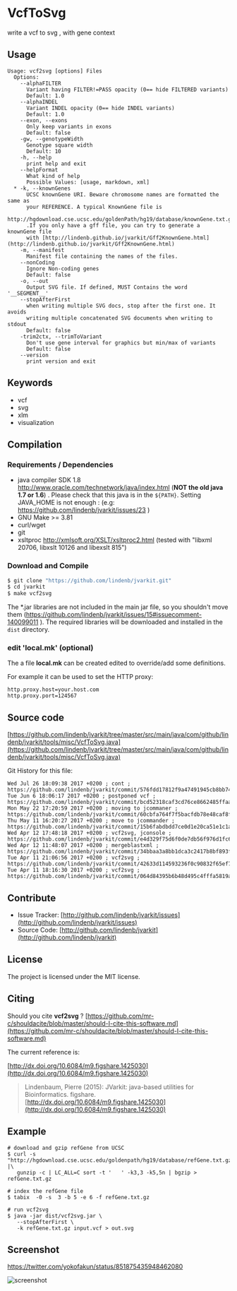 # VcfToSvg

write a vcf to svg , with gene context


## Usage

```
Usage: vcf2svg [options] Files
  Options:
    --alphaFILTER
      Variant having FILTER!=PASS opacity (0== hide FILTERED variants)
      Default: 1.0
    --alphaINDEL
      Variant INDEL opacity (0== hide INDEL variants)
      Default: 1.0
    --exon, --exons
      Only keep variants in exons
      Default: false
    -gw, --genotypeWidth
      Genotype square width
      Default: 10
    -h, --help
      print help and exit
    --helpFormat
      What kind of help
      Possible Values: [usage, markdown, xml]
  * -k, --knownGenes
      UCSC knownGene URI. Beware chromosome names are formatted the same as 
      your REFERENCE. A typical KnownGene file is 
      http://hgdownload.cse.ucsc.edu/goldenPath/hg19/database/knownGene.txt.gz 
      .If you only have a gff file, you can try to generate a knownGene file 
      with [http://lindenb.github.io/jvarkit/Gff2KnownGene.html](http://lindenb.github.io/jvarkit/Gff2KnownGene.html)
    -m, --manifest
      Manifest file containing the names of the files.
    --nonCoding
      Ignore Non-coding genes
      Default: false
    -o, --out
      Output SVG file. If defined, MUST Contains the word '__SEGMENT__'
    --stopAfterFirst
      when writing multiple SVG docs, stop after the first one. It avoids 
      writing multiple concatenated SVG documents when writing to stdout
      Default: false
    -trim2ctx, --trimToVariant
      Don't use gene interval for graphics but min/max of variants
      Default: false
    --version
      print version and exit

```


## Keywords

 * vcf
 * svg
 * xlm
 * visualization


## Compilation

### Requirements / Dependencies

* java compiler SDK 1.8 http://www.oracle.com/technetwork/java/index.html (**NOT the old java 1.7 or 1.6**) . Please check that this java is in the `${PATH}`. Setting JAVA_HOME is not enough : (e.g: https://github.com/lindenb/jvarkit/issues/23 )
* GNU Make >= 3.81
* curl/wget
* git
* xsltproc http://xmlsoft.org/XSLT/xsltproc2.html (tested with "libxml 20706, libxslt 10126 and libexslt 815")


### Download and Compile

```bash
$ git clone "https://github.com/lindenb/jvarkit.git"
$ cd jvarkit
$ make vcf2svg
```

The *.jar libraries are not included in the main jar file, so you shouldn't move them (https://github.com/lindenb/jvarkit/issues/15#issuecomment-140099011 ).
The required libraries will be downloaded and installed in the `dist` directory.

### edit 'local.mk' (optional)

The a file **local.mk** can be created edited to override/add some definitions.

For example it can be used to set the HTTP proxy:

```
http.proxy.host=your.host.com
http.proxy.port=124567
```
## Source code 

[https://github.com/lindenb/jvarkit/tree/master/src/main/java/com/github/lindenb/jvarkit/tools/misc/VcfToSvg.java](https://github.com/lindenb/jvarkit/tree/master/src/main/java/com/github/lindenb/jvarkit/tools/misc/VcfToSvg.java)

Git History for this file:
```
Wed Jul 26 18:09:38 2017 +0200 ; cont ; https://github.com/lindenb/jvarkit/commit/576fdd17812f9a47491945cb8bb74990ffb084c9
Tue Jun 6 18:06:17 2017 +0200 ; postponed vcf ; https://github.com/lindenb/jvarkit/commit/bcd52318caf3cd76ce8662485ffaacaabde97caf
Mon May 22 17:20:59 2017 +0200 ; moving to jcommaner ; https://github.com/lindenb/jvarkit/commit/60cbfa764f7f5bacfdb78e48caf8f9b66e53a6a0
Thu May 11 16:20:27 2017 +0200 ; move to jcommander ; https://github.com/lindenb/jvarkit/commit/15b6fabdbdd7ce0d1e20ca51e1c1a9db8574a59e
Wed Apr 12 17:48:18 2017 +0200 ; vcf2svg, jconsole ; https://github.com/lindenb/jvarkit/commit/e4d329f75d6f0de7db56f976d1fc6527149efd99
Wed Apr 12 11:48:07 2017 +0200 ; mergeblastxml ; https://github.com/lindenb/jvarkit/commit/34bbaa3a8bb1dca3c2417b8bf893feda574f214b
Tue Apr 11 21:06:56 2017 +0200 ; vcf2svg ; https://github.com/lindenb/jvarkit/commit/42633d114593236f0c90832f65ef72bd283b1623
Tue Apr 11 18:16:30 2017 +0200 ; vcf2svg ; https://github.com/lindenb/jvarkit/commit/064d84395b6b48d495c4fffa5819abebb0aba83c
```

## Contribute

- Issue Tracker: [http://github.com/lindenb/jvarkit/issues](http://github.com/lindenb/jvarkit/issues)
- Source Code: [http://github.com/lindenb/jvarkit](http://github.com/lindenb/jvarkit)

## License

The project is licensed under the MIT license.

## Citing

Should you cite **vcf2svg** ? [https://github.com/mr-c/shouldacite/blob/master/should-I-cite-this-software.md](https://github.com/mr-c/shouldacite/blob/master/should-I-cite-this-software.md)

The current reference is:

[http://dx.doi.org/10.6084/m9.figshare.1425030](http://dx.doi.org/10.6084/m9.figshare.1425030)

> Lindenbaum, Pierre (2015): JVarkit: java-based utilities for Bioinformatics. figshare.
> [http://dx.doi.org/10.6084/m9.figshare.1425030](http://dx.doi.org/10.6084/m9.figshare.1425030)


## Example

```
# download and gzip refGene from UCSC
$ curl -s "http://hgdownload.cse.ucsc.edu/goldenpath/hg19/database/refGene.txt.gz" |\
   gunzip -c | LC_ALL=C sort -t '	' -k3,3 -k5,5n | bgzip > refGene.txt.gz

# index the refGene file
$ tabix  -0 -s  3 -b 5 -e 6 -f refGene.txt.gz

# run vcf2svg 
$ java -jar dist/vcf2svg.jar \
   --stopAfterFirst \
   -k refGene.txt.gz input.vcf > out.svg
```

## Screenshot

https://twitter.com/yokofakun/status/851875435948462080

![screenshot](https://pbs.twimg.com/media/C9J4LeoXkAEqvIN.jpg)





